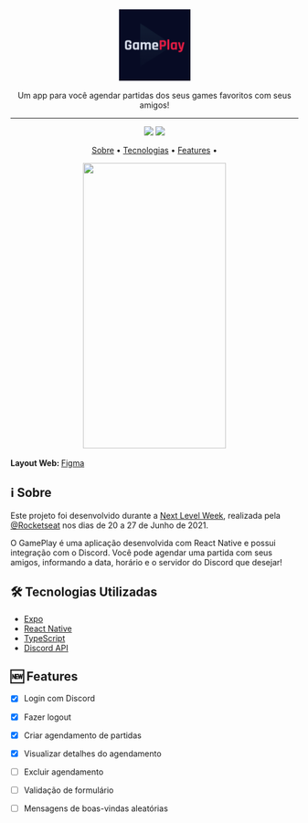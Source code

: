 <div align="center">
   <img src="/assets/icon.png" width="125" height="125"/>

   <p align="center"> Um app para você agendar partidas dos seus games favoritos com seus amigos! </p>

   <hr>
   <img src="https://img.shields.io/badge/license-MIT-brightgreen">
   <img src="https://img.shields.io/static/v1?label=repo%20status&message=WIP&color=yellow&style=%3CSTYLE%3E&logo=%3CLOGO%3E">

   <p align="center">
      <a href="#sobre">Sobre</a> •
      <a href="#techs">Tecnologias</a> • 
      <a href="#feats">Features</a> • 
   </p>

   <img src="https://drive.google.com/uc?export=view&id=16t6GvM_-1zgtqMfiQEJ3z4BsXFN76HTh" width="250" height="500">
</div>

<strong>Layout Web: </strong> <a target="_blank" href="https://www.figma.com/file/q8f77fvHHuqJvUouAf4HGS/GamePlay-NLW-Together">Figma</a>


<h2 id="sobre">
   ℹ Sobre
</h2>

<p>
    Este projeto foi desenvolvido durante a <a target="_blank" href="https://nextlevelweek.com/">Next Level Week</a>, realizada pela <a target="_blank" href="https://rocketseat.com.br">@Rocketseat</a> nos dias de 20 a 27 de Junho de 2021.
</p>

<p>
   O GamePlay é uma aplicação desenvolvida com React Native e possui integração com o Discord. Você pode agendar uma partida com seus amigos, informando a data, horário e o servidor do Discord que desejar!
</p>

<h2 id="techs">
   🛠 Tecnologias Utilizadas
</h2>

- [Expo](https://docs.expo.io/)
- [React Native](https://reactnative.dev/)
- [TypeScript](https://www.typescriptlang.org/)
- [Discord API](https://discord.com/developers/docs/intro)

<h2 id="feats">
   🆕 Features
</h2>

- [X] Login com Discord
- [X] Fazer logout
- [X] Criar agendamento de partidas
- [X] Visualizar detalhes do agendamento
- [ ] Excluir agendamento
- [ ] Validação de formulário
- [ ] Mensagens de boas-vindas aleatórias

